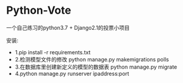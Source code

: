 # Python-Vote
一个自己练习的python3.7 + Django2.1的投票小项目


安装:
* 1.pip install -r requirements.txt
* 2.检测模型文件的修改 python manage.py makemigrations polls
* 3.在数据库里创建新定义的模型的数据表 python manage.py migrate
* 4.python manage.py runserver ipaddress:port
